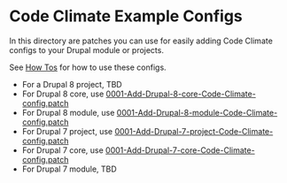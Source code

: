 # Code Climate Example Configs

In this directory are patches you can use for easily adding Code Climate configs to your Drupal module or projects.

See [How Tos](/docs/how-tos.md) for how to use these configs.

* For a Drupal 8 project, TBD
* For Drupal 8 core, use [0001-Add-Drupal-8-core-Code-Climate-config.patch](0001-Add-Drupal-8-core-Code-Climate-config.patch)
* For Drupal 8 module, use [0001-Add-Drupal-8-module-Code-Climate-config.patch](0001-Add-Drupal-8-module-Code-Climate-config.patch)
* For Drupal 7 project, use [0001-Add-Drupal-7-project-Code-Climate-config.patch](0001-Add-Drupal-7-project-Code-Climate-config.patch)
* For Drupal 7 core, use [0001-Add-Drupal-7-core-Code-Climate-config.patch](0001-Add-Drupal-7-core-Code-Climate-config.patch)
* For Drupal 7 module, TBD

